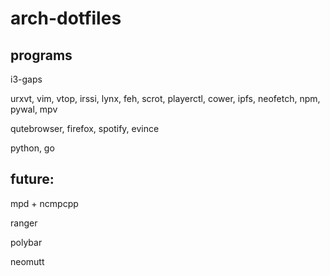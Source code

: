 # arch-dotfiles

## programs

i3-gaps

urxvt, vim, vtop, irssi, lynx, feh, scrot, playerctl, cower, ipfs, neofetch, npm, pywal, mpv

qutebrowser, firefox, spotify, evince

python, go

## future:

mpd + ncmpcpp

ranger

polybar

neomutt

